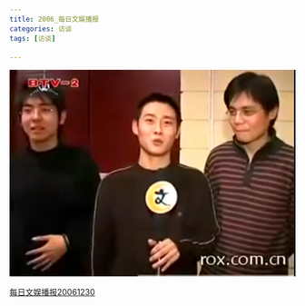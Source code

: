 ```yaml
---
title: 2006_每日文娱播报
categories: 访谈
tags: [访谈]

---
```


![](https://raw.githubusercontent.com/rhenginium/image/main/Screenshot_20210325_021612.jpg)

[每日文娱播报20061230](https://www.bilibili.com/video/BV1Fb411z71K?p=1) 